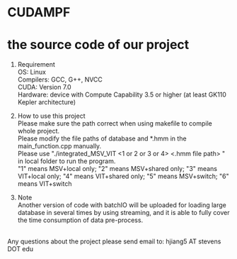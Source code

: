 # CUDAMPF
the source code of our project
==========================================
1. Requirement <br />
OS: Linux <br />
Compilers: GCC, G++, NVCC <br />
CUDA: Version 7.0 <br />
Hardware: device with Compute Capability 3.5 or higher (at least GK110 Kepler architecture) <br />

2. How to use this project <br />
Please make sure the path correct when using makefile to compile whole project. <br />
Please modify the file paths of database and *.hmm in the main_function.cpp manually. <br />
Please use "./integrated_MSV_VIT <1 or 2 or 3 or 4> <.hmm file path> <database file path>" in local folder to run the program. <br />
"1" means MSV+local only; "2" means MSV+shared only; "3" means VIT+local only; "4" means VIT+shared only; "5" means MSV+switch; "6" means VIT+switch <br />

3. Note <br />
Another version of code with batchIO will be uploaded for loading large database in several times by using streaming, and it is able to fully cover the time consumption of data pre-process. <br />

<br /> Any questions about the project please send email to: hjiang5 AT stevens DOT edu <br />


